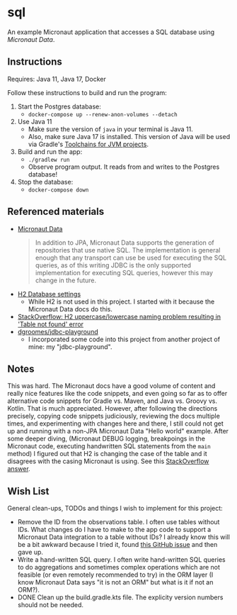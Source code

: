 # sql

An example Micronaut application that accesses a SQL database using *Micronaut Data*.

## Instructions

Requires: Java 11, Java 17, Docker

Follow these instructions to build and run the program:

1. Start the Postgres database:
    * `docker-compose up --renew-anon-volumes --detach`
1. Use Java 11
    * Make sure the version of `java` in your terminal is Java 11.
    * Also, make sure Java 17 is installed. This version of Java will be used via Gradle's [Toolchains for JVM projects](https://docs.gradle.org/current/userguide/toolchains.html).
1. Build and run the app:
    * `./gradlew run`
    * Observe program output. It reads from and writes to the Postgres database!
1. Stop the database:
    * `docker-compose down`

## Referenced materials

* [Micronaut Data](https://micronaut-projects.github.io/micronaut-data/latest/guide/)
  > In addition to JPA, Micronaut Data supports the generation of repositories that use native SQL. The implementation is general enough that any transport can use be used for executing the SQL queries, as of this writing JDBC is the only supported implementation for executing SQL queries, however this may change in the future.
* [H2 Database settings](https://www.h2database.com/javadoc/org/h2/engine/DbSettings.html)
  * While H2 is not used in this project. I started with it because the Micronaut Data docs do this.
* [StackOverflow: H2 uppercase/lowercase naming problem resulting in 'Table not found' error](https://stackoverflow.com/a/17925668) 
* [dgroomes/jdbc-playground](https://github.com/dgroomes/jdbc-playground)
  * I incorporated some code into this project from another project of mine: my "jdbc-playground".  

## Notes

This was hard. The Micronaut docs have a good volume of content and really nice features like the code snippets, and even
going so far as to offer alternative code snippets for Gradle vs. Maven, and Java vs. Groovy vs. Kotlin. That is much
appreciated. However, after following the directions precisely, copying code snippets judiciously, reviewing the docs
multiple times, and experimenting with changes here and there, I still could not get up and running with a non-JPA
Micronaut Data "Hello world" example. After some deeper diving, (Micronaut DEBUG logging, breakpoings in the Micronaut code,
executing handwritten SQL statements from the `main` method) I figured out that H2 is changing the case of the table
and it disagrees with the casing Micronaut is using. See this [StackOverflow answer](https://stackoverflow.com/a/17925668).


## Wish List

General clean-ups, TODOs and things I wish to implement for this project:

* Remove the ID from the observations table. I often use tables without IDs. What changes do I have to make to the app
  code to support a Micronaut Data integration to a table without IDs? I already know this will be a bit awkward because
  I tried it, found [this GitHub issue](https://github.com/micronaut-projects/micronaut-data/issues/1001) and then gave up.
* Write a hand-written SQL query. I often write hand-written SQL queries to do aggregations and sometimes complex operations
  which are not feasible (or even remotely recommended to try) in the ORM layer (I know Micronaut Data says "it is not an ORM"
  but what is it if not an ORM?).
* DONE Clean up the build.gradle.kts file. The explicity version numbers should not be needed.
